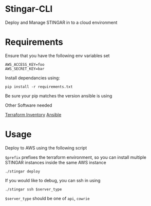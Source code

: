 # Stingar-CLI

Deploy and Manage STINGAR in to a cloud environment

# Requirements

Ensure that you have the following env variables set

```
AWS_ACCESS_KEY=foo
AWS_SECRET_KEY=bar
```

Install dependancies using:

```
pip install -r requirements.txt
```

Be sure your pip matches the version ansible is using

Other Software needed

[Terraform Inventory](https://github.com/adammck/terraform-inventory)
[Ansible](https://www.ansible.com/)


# Usage

Deploy to AWS using the following script

`$prefix` prefixes the terraform environment, so you can install multiple
STINGAR instances inside the same AWS instance

```
./stingar deploy
```

If you would like to debug, you can ssh in using

```
./stingar ssh $server_type
```

`$server_type` should be one of `api`, `cowrie`
